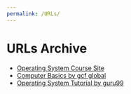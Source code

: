 ```yaml
---
permalink: /URLs/
---
```

<body>
  <h1> URLs Archive </h1>
  <ul>
    <li> <a href="http://os.vlsm.org/"> Operating System Course Site </a> </li>
    <li> <a href="https://edu.gcfglobal.org/en/computerbasics/understanding-operating-systems/1/"> Computer Basics by gcf global </a> </li>
    <li> <a href="https://www.guru99.com/operating-system-tutorial.html"> Operating System Tutorial by guru99 </a> </li>
  </ul>
</body>

